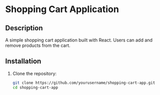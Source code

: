 # Shopping Cart Application

## Description
A simple shopping cart application built with React. Users can add and remove products from the cart.

## Installation
1. Clone the repository:
   ```bash
   git clone https://github.com/yourusername/shopping-cart-app.git
   cd shopping-cart-app
